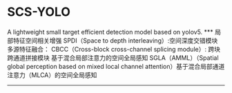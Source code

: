 # SCS-YOLO
A lightweight small target efficient detection model based on yolov5.
*** 局部特征空间相关增强
SPDI（Space to depth interleaving）:空间深度交错模块
多源特征融合：
CBCC（Cross-block cross-channel splicing module）: 跨块跨通道拼接模块
基于混合局部注意力的空间全局感知
SGLA（AMML）（Spatial global perception based on mixed local channel attention）基于混合局部通道注意力（MLCA）的空间全局感知
***
